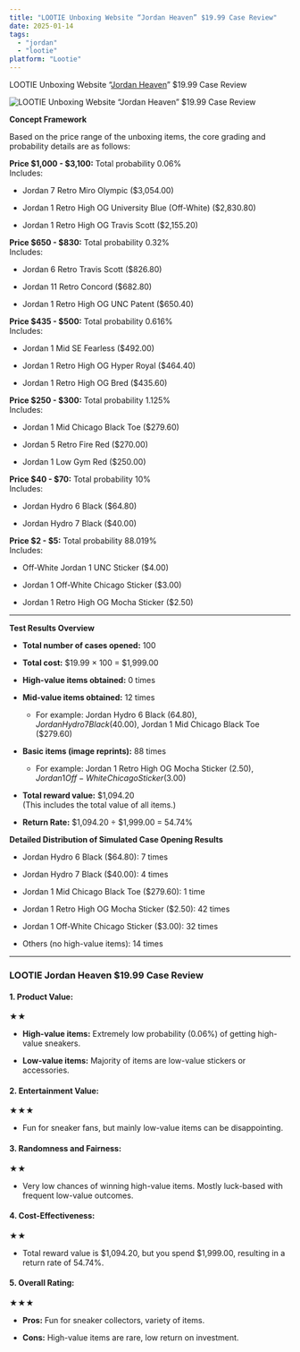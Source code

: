 ```yaml
---
title: "LOOTIE Unboxing Website “Jordan Heaven” $19.99 Case Review"
date: 2025-01-14
tags: 
  - "jordan"
  - "lootie"
platform: "Lootie"
---
```


LOOTIE Unboxing Website “[Jordan Heaven](https://www.lootie.com/mysterybox/unbox/jordan-heaven)” $19.99 Case Review

![LOOTIE Unboxing Website “Jordan Heaven” $19.99 Case Review](/media/lootie-jordan-heaven.png)

**Concept Framework**

Based on the price range of the unboxing items, the core grading and probability details are as follows:

**Price $1,000 - $3,100:** Total probability 0.06%  
Includes:

- Jordan 7 Retro Miro Olympic ($3,054.00)

- Jordan 1 Retro High OG University Blue (Off-White) ($2,830.80)

- Jordan 1 Retro High OG Travis Scott ($2,155.20)

**Price $650 - $830:** Total probability 0.32%  
Includes:

- Jordan 6 Retro Travis Scott ($826.80)

- Jordan 11 Retro Concord ($682.80)

- Jordan 1 Retro High OG UNC Patent ($650.40)

**Price $435 - $500:** Total probability 0.616%  
Includes:

- Jordan 1 Mid SE Fearless ($492.00)

- Jordan 1 Retro High OG Hyper Royal ($464.40)

- Jordan 1 Retro High OG Bred ($435.60)

**Price $250 - $300:** Total probability 1.125%  
Includes:

- Jordan 1 Mid Chicago Black Toe ($279.60)

- Jordan 5 Retro Fire Red ($270.00)

- Jordan 1 Low Gym Red ($250.00)

**Price $40 - $70:** Total probability 10%  
Includes:

- Jordan Hydro 6 Black ($64.80)

- Jordan Hydro 7 Black ($40.00)

**Price $2 - $5:** Total probability 88.019%  
Includes:

- Off-White Jordan 1 UNC Sticker ($4.00)

- Jordan 1 Off-White Chicago Sticker ($3.00)

- Jordan 1 Retro High OG Mocha Sticker ($2.50)

* * *

**Test Results Overview**

- **Total number of cases opened:** 100

- **Total cost:** $19.99 × 100 = $1,999.00

- **High-value items obtained:** 0 times

- **Mid-value items obtained:** 12 times
    - For example: Jordan Hydro 6 Black ($64.80), Jordan Hydro 7 Black ($40.00), Jordan 1 Mid Chicago Black Toe ($279.60)

- **Basic items (image reprints):** 88 times
    - For example: Jordan 1 Retro High OG Mocha Sticker ($2.50), Jordan 1 Off-White Chicago Sticker ($3.00)

- **Total reward value:** $1,094.20  
    (This includes the total value of all items.)

- **Return Rate:** $1,094.20 ÷ $1,999.00 = 54.74%

**Detailed Distribution of Simulated Case Opening Results**

- Jordan Hydro 6 Black ($64.80): 7 times

- Jordan Hydro 7 Black ($40.00): 4 times

- Jordan 1 Mid Chicago Black Toe ($279.60): 1 time

- Jordan 1 Retro High OG Mocha Sticker ($2.50): 42 times

- Jordan 1 Off-White Chicago Sticker ($3.00): 32 times

- Others (no high-value items): 14 times

* * *

### LOOTIE **Jordan Heaven $19.99 Case Review**

#### **1\. Product Value:**

★★

- **High-value items:** Extremely low probability (0.06%) of getting high-value sneakers.

- **Low-value items:** Majority of items are low-value stickers or accessories.

#### **2\. Entertainment Value:**

★★★

- Fun for sneaker fans, but mainly low-value items can be disappointing.

#### **3\. Randomness and Fairness:**

★★

- Very low chances of winning high-value items. Mostly luck-based with frequent low-value outcomes.

#### **4\. Cost-Effectiveness:**

★★

- Total reward value is $1,094.20, but you spend $1,999.00, resulting in a return rate of 54.74%.

#### **5\. Overall Rating:**

★★★

- **Pros:** Fun for sneaker collectors, variety of items.

- **Cons:** High-value items are rare, low return on investment.
